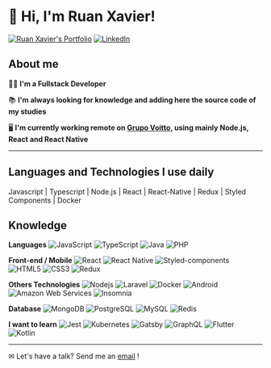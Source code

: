 # 👋 Hi, I'm Ruan Xavier!

[![Ruan Xavier's Portfolio](https://img.shields.io/static/v1?label=My%20portfolio&message=%20&color=d39176&style=flat-square&logoColor=white&logo=Github-Actions)](https://ruandsx.github.io/)
[![LinkedIn](https://img.shields.io/static/v1?label=LinkedIn&message=%20&color=blue&logo=LinkedIn&style=flat-square&logoColor=white)](https://www.linkedin.com/in/ruan-xavier)

## About me

👨‍💻 <strong>I'm a Fullstack Developer</strong>

📚 <strong> I'm always looking for knowledge and adding here the source code of my studies</strong>

🖥 **I'm currently working remote on [Grupo Voitto](https://www.voitto.com.br/), using mainly Node.js, React and React Native**

---

## Languages and Technologies I use daily
<!--
<code><img height="20" src="https://raw.githubusercontent.com/github/explore/80688e429a7d4ef2fca1e82350fe8e3517d3494d/topics/javascript/javascript.png"></code>
<code><img height="20" src="https://raw.githubusercontent.com/github/explore/80688e429a7d4ef2fca1e82350fe8e3517d3494d/topics/react/react.png"></code>
<code><img height="20" src="https://raw.githubusercontent.com/github/explore/80688e429a7d4ef2fca1e82350fe8e3517d3494d/topics/nodejs/nodejs.png"></code>
<code><img height="20" src="https://raw.githubusercontent.com/github/explore/80688e429a7d4ef2fca1e82350fe8e3517d3494d/topics/typescript/typescript.png"></code>
<code><img height="20" src="https://raw.githubusercontent.com/github/explore/80688e429a7d4ef2fca1e82350fe8e3517d3494d/topics/redux/redux.png"></code>
<code><img height="20" src="https://raw.githubusercontent.com/github/explore/80688e429a7d4ef2fca1e82350fe8e3517d3494d/topics/styled-components/styled-components.png"></code>
<code><img height="20" src="https://raw.githubusercontent.com/github/explore/80688e429a7d4ef2fca1e82350fe8e3517d3494d/topics/mongodb/mongodb.png"></code>
-->
Javascript | Typescript | Node.js | React | React-Native | Redux | Styled Components | Docker 

## Knowledge

**Languages**
![JavaScript](https://img.shields.io/badge/-JavaScript-black?style=flat-square&logo=javascript)
![TypeScript](https://img.shields.io/badge/-TypeScript-007ACC?style=flat-square&logo=typescript)
![Java](https://img.shields.io/badge/-Java-red?style=flat-square&logo=java)
![PHP](https://img.shields.io/badge/-PHP-grey?style=flat-square&logo=php&logoColor=white)


**Front-end / Mobile**
![React](https://img.shields.io/badge/-React-black?style=flat-square&logo=react)
![React Native](https://img.shields.io/badge/-ReactNative-black?style=flat-square&logo=react)
![Styled-components](https://img.shields.io/badge/-Styled%20Components-pink?style=flat-square&logo=styled-components)
![HTML5](https://img.shields.io/badge/-HTML5-E34F26?style=flat-square&logo=html5&logoColor=white)
![CSS3](https://img.shields.io/badge/-CSS3-1572B6?style=flat-square&logo=css3)
![Redux](https://img.shields.io/badge/-Redux-764ABC?style=flat-square&logo=redux)


**Others Technologies**
![Nodejs](https://img.shields.io/badge/-Nodejs-black?style=flat-square&logo=Node.js)
![Laravel](https://img.shields.io/badge/-Laravel-black?style=flat-square&logo=Laravel)
![Docker](https://img.shields.io/badge/-Docker-black?style=flat-square&logo=docker)
![Android](https://img.shields.io/badge/-Android-black?style=flat-square&logo=Android)
![Amazon Web Services](https://img.shields.io/badge/-AWS-ce2311?style=flat-square&logo=Amazon)
![Insomnia](https://img.shields.io/badge/-Insomnia-5849BE?style=flat-square&logo=Insomnia)


**Database**
![MongoDB](https://img.shields.io/badge/-MongoDB-black?style=flat-square&logo=mongodb)
![PostgreSQL](https://img.shields.io/badge/-PostgreSQL-336791?style=flat-square&logo=postgresql)
![MySQL](https://img.shields.io/badge/-MySQL-a0c4db?style=flat-square&logo=mysql)
![Redis](https://img.shields.io/badge/-Redis-black?style=flat-square&logo=redis)

**I want to learn**
![Jest](https://img.shields.io/badge/-Jest-black?style=flat-square&logo=Jest)
![Kubernetes](https://img.shields.io/badge/-Kubernetes-black?style=flat-square&logo=Kubernetes)
![Gatsby](https://img.shields.io/badge/-Gatsby-E10098?style=flat-square&logo=gatsby)
![GraphQL](https://img.shields.io/badge/-GraphQL-E10098?style=flat-square&logo=graphql)
![Flutter](https://img.shields.io/badge/-Flutter-blue?style=flat-square&logo=Flutter)
![Kotlin](https://img.shields.io/badge/-Kotlin-orange?style=flat-square&logo=Kotlin)


---
✉ Let's have a talk? Send me an [email](mailto:ruandsxavier@gmail.com) !
